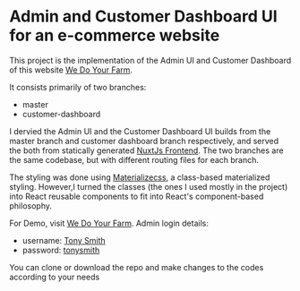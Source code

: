 # Admin and Customer Dashboard UI for an e-commerce website

This project is the implementation of the Admin UI and Customer Dashboard of this website [We Do Your Farm](wedoyourfarm.netlify.com).

It consists primarily of two branches:

-   master
-   customer-dashboard

I dervied the Admin UI and the Customer Dashboard UI builds from the master branch and customer dashboard branch respectively,
and served the both from statically generated [NuxtJs Frontend](https://github.com/iammrsea/ecommerce).
The two branches are the same codebase, but with different routing files for each branch.

The styling was done using [Materializecss](https://materializecss.com), a class-based materialized styling.
However,I turned the classes (the ones I used mostly in the project) into React reusable components to fit into
React's component-based philosophy.

For Demo, visit [We Do Your Farm](wedoyourfarm.netlify.com/admin).
Admin login details:

-   username: [Tony Smith]()
-   password: [tonysmith]()

You can clone or download the repo and make changes to the codes according to your needs
